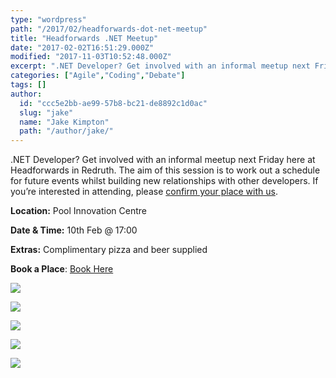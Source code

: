 ```yaml
---
type: "wordpress"
path: "/2017/02/headforwards-dot-net-meetup"
title: "Headforwards .NET Meetup"
date: "2017-02-02T16:51:29.000Z"
modified: "2017-11-03T10:52:48.000Z"
excerpt: ".NET Developer? Get involved with an informal meetup next Friday here at Headforwards in Redruth. The aim of this session is to work out a schedule for future events whilst building new relationships with other developers. If you’re interested in attending, please confirm your place with us. Location: Pool Innovation Centre Date & Time: 10th …"
categories: ["Agile","Coding","Debate"]
tags: []
author:
  id: "ccc5e2bb-ae99-57b8-bc21-de8892c1d0ac"
  slug: "jake"
  name: "Jake Kimpton"
  path: "/author/jake/"
---
```

.NET Developer? Get involved with an informal meetup next Friday here at Headforwards in Redruth. The aim of this session is to work out a schedule for future events whilst building new relationships with other developers. If you’re interested in attending, please [confirm your place with us](https://www.meetup.com/Cornwall-Digital/events/237372278/).

**Location:** Pool Innovation Centre

**Date & Time:** 10th Feb @ 17:00

**Extras:** Complimentary pizza and beer supplied

**Book a Place**: [Book Here](https://www.meetup.com/Cornwall-Digital/events/237372278/)

![](https://www.headforwards.com/wp-content/uploads/2017/02/Headforwards-Agile-Board-300x200.jpg)

![](https://www.headforwards.com/wp-content/uploads/2017/02/Headforwards-Agile-board-for-software-development--300x199.jpg)

![](https://www.headforwards.com/wp-content/uploads/2017/02/Headforwards-software-squad-300x225.jpg)

![](https://www.headforwards.com/wp-content/uploads/2017/02/Headforwards-programming--300x200.jpeg)

![](https://www.headforwards.com/wp-content/uploads/2017/02/Headforwards-team-member-working-copy-300x200.jpg)